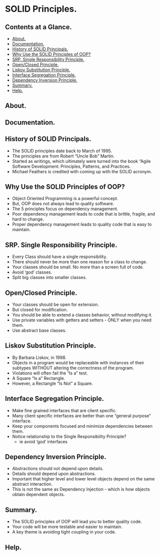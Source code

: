 # SOLID Principles.





## Contents at a Glance.
* [About.](#about)
* [Documentation.](#documentation)
* [History of SOLID Principals.](#history-of-solid-principals)
* [Why Use the SOLID Principles of OOP?](#why-use-the-solid-principles-of-oop)
* [SRP. Single Responsibility Principle.](#srp-single-responsibility-principle)
* [Open/Closed Principle.](#openclosed-principle)
* [Liskov Substitution Principle.](#liskov-substitution-principle)
* [Interface Segregation Principle.](#interface-segregation-principle)
* [Dependency Inversion Principle.](#dependency-inversion-principle)
* [Summary.](#summary)
* [Help.](#help)





## About.





## Documentation.





## History of SOLID Principals.
* The SOLID principles date back to March of 1995.
* The principles are from Robert “Uncle Bob” Martin.
* Started as writings, which ultimately were turned into the book “Agile Software Development: Principles, Patterns, and Practices.
* Michael Feathers is credited with coming up with the SOLID acronym.





## Why Use the SOLID Principles of OOP?
* Object Oriented Programming is a powerful concept.
* But, OOP does not always lead to quality software.
* The 5 principles focus on dependency management.
* Poor dependency management leads to code that is brittle, fragile, and hard to change.
* Proper dependency management leads to quality code that is easy to maintain.





## SRP. Single Responsibility Principle.
* Every Class should have a single responsibility.
* There should never be more than one reason for a class to change.
* Your classes should be small. No more than a screen full of code.
* Avoid ‘god’ classes.
* Split big classes into smaller classes.





## Open/Closed Principle.
* Your classes should be open for extension.
* But closed for modification.
* You should be able to extend a classes behavior, without modifying it.
* Use private variables with getters and setters - ONLY when you need them.
* Use abstract base classes.





## Liskov Substitution Principle.
* By Barbara Liskov, in 1998.
* Objects in a program would be replaceable with instances of their subtypes WITHOUT altering the correctness of the program.
* Violations will often fail the “Is a” test.
* A Square “Is a” Rectangle.
* However, a Rectangle “Is Not” a Square.





## Interface Segregation Principle.
* Make fine grained interfaces that are client specific.
* Many client specific interfaces are better than one “general purpose” interface.
* Keep your components focused and minimize dependencies between them.
* Notice relationship to the Single Responsibility Principle?
  * ie avoid ‘god’ interfaces





## Dependency Inversion Principle.
* Abstractions should not depend upon details.
* Details should depend upon abstractions.
* Important that higher level and lower level objects depend on the same abstract interaction.
* This is not the same as Dependency Injection - which is how objects obtain dependent objects.





## Summary.
* The SOLID principles of OOP will lead you to better quality code.
* Your code will be more testable and easier to maintain.
* A key theme is avoiding tight coupling in your code.





## Help.
